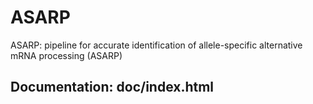 ASARP
=====

ASARP: pipeline for accurate identification of allele-specific alternative mRNA processing (ASARP)

Documentation: doc/index.html
-----------------------------
